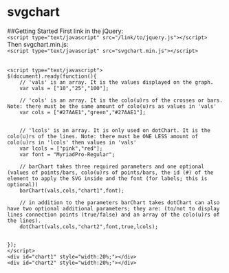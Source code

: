 svgchart
========
##Getting Started
First link in the jQuery:<br>
`<script type="text/javascript" src="/link/to/jquery.js"></script>`<br>
Then svgchart.min.js:<br>
`<script type="text/javascript" src="svgchart.min.js"></script>`<br>
<br>
```
<script type="text/javascript">
$(document).ready(function(){
	// 'vals' is an array. It is the values displayed on the graph.
	var vals = ["10","25","100"];

    // 'cols' is an array. It is the colo(u)rs of the crosses or bars.	Note: there must be the same amount of colo(u)rs as values in 'vals'
    var cols = ["#27AAE1","green","#27AAE1"];


    // 'lcols' is an array. It is only used on dotChart. It is the colo(u)rs of the lines. Note: there must be ONE LESS amount of colo(u)rs in 'lcols' then values in 'vals'  
    var lcols = ["pink","red"];
    var font = "MyriadPro-Regular";

    // barChart takes three required parameters and one optional (values of points/bars, colo(u)rs of points/bars, the id (#) of the element to apply the SVG inside and the font (for labels; this is optional))
    barChart(vals,cols,"chart1",font);
    
    // in addition to the parameters barChart takes dotChart can also have two optional additional parameters; they are: (to/not to display lines connection points (true/false) and an array of the colo(u)rs of the lines). 
    dotChart(vals,cols,"chart2",font,true,lcols);


});
</script>
<div id="chart1" style="width:20%;"></div>
<div id="chart2" style="width:20%;"></div>
```